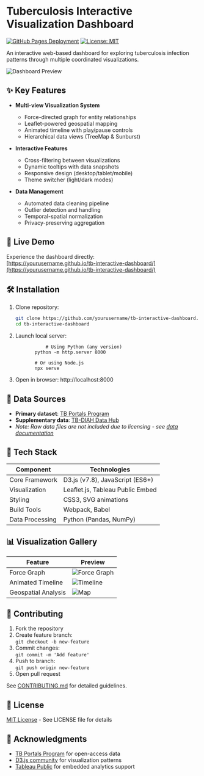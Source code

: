 # Tuberculosis Interactive Visualization Dashboard

[![GitHub Pages Deployment](https://img.shields.io/badge/demo-live%20demo-brightgreen)](https://yourusername.github.io/tb-interactive-dashboard/)
[![License: MIT](https://img.shields.io/badge/License-MIT-yellow.svg)](https://opensource.org/licenses/MIT)

An interactive web-based dashboard for exploring tuberculosis infection patterns through multiple coordinated visualizations.

![Dashboard Preview](src/assets/dashboard-preview.gif)

## ✨ Key Features
- **Multi-view Visualization System**
  - Force-directed graph for entity relationships
  - Leaflet-powered geospatial mapping
  - Animated timeline with play/pause controls
  - Hierarchical data views (TreeMap & Sunburst)
  
- **Interactive Features**
  - Cross-filtering between visualizations
  - Dynamic tooltips with data snapshots
  - Responsive design (desktop/tablet/mobile)
  - Theme switcher (light/dark modes)

- **Data Management**
  - Automated data cleaning pipeline
  - Outlier detection and handling
  - Temporal-spatial normalization
  - Privacy-preserving aggregation

## 🚀 Live Demo
Experience the dashboard directly:  
[https://yourusername.github.io/tb-interactive-dashboard/](https://yourusername.github.io/tb-interactive-dashboard/)

## 🛠️ Installation
1. Clone repository:
    ```bash
    git clone https://github.com/yourusername/tb-interactive-dashboard.git
    cd tb-interactive-dashboard
2. Launch local server:
   
                  # Using Python (any version)
              python -m http.server 8000
              
              # Or using Node.js
              npx serve
3. Open in browser:
http://localhost:8000
## 📂 Data Sources
- **Primary dataset**: [TB Portals Program](https://tbportals.niaid.nih.gov/)
- **Supplementary data**: [TB-DIAH Data Hub](https://www.tbdiah.org/)
- *Note: Raw data files are not included due to licensing - see [data documentation](data/README.md)*

## 🔧 Tech Stack
| Component        | Technologies                          |
|------------------|---------------------------------------|
| Core Framework   | D3.js (v7.8), JavaScript (ES6+)       |
| Visualization    | Leaflet.js, Tableau Public Embed      |
| Styling          | CSS3, SVG animations                  |
| Build Tools      | Webpack, Babel                        |
| Data Processing  | Python (Pandas, NumPy)                |

## 📊 Visualization Gallery
| Feature              | Preview                              |
|----------------------|--------------------------------------|
| Force Graph          | ![Force Graph](src/assets/force.gif) |
| Animated Timeline    | ![Timeline](src/assets/timeline.gif) |
| Geospatial Analysis  | ![Map](src/assets/map-view.png)      |

## 🤝 Contributing
1. Fork the repository
2. Create feature branch:  
   `git checkout -b new-feature`
3. Commit changes:  
   `git commit -m 'Add feature'`
4. Push to branch:  
   `git push origin new-feature`
5. Open pull request

See [CONTRIBUTING.md](CONTRIBUTING.md) for detailed guidelines.

## 📜 License
[MIT License](LICENSE) - See LICENSE file for details

## 🙏 Acknowledgments
- [TB Portals Program](https://tbportals.niaid.nih.gov/) for open-access data
- [D3.js community](https://github.com/d3/d3) for visualization patterns
- [Tableau Public](https://public.tableau.com/) for embedded analytics support
